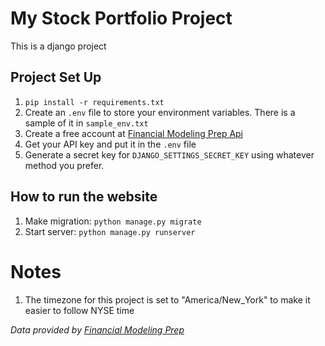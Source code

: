 # My Stock Portfolio Project

This is a django project

## Project Set Up
1. `pip install -r requirements.txt`
2. Create an `.env` file to store your environment variables. There is a sample of it in `sample_env.txt`
3. Create a free account at [Financial Modeling Prep Api](https://site.financialmodelingprep.com/developer/docs/)
4. Get your API key and put it in the `.env` file
5. Generate a secret key for `DJANGO_SETTINGS_SECRET_KEY` using whatever method you prefer.

## How to run the website
1. Make migration: `python manage.py migrate `
2. Start server: `python manage.py runserver`

# Notes
1. The timezone for this project is set to "America/New_York" to make it easier to follow NYSE time

*Data provided by [Financial Modeling Prep](https://site.financialmodelingprep.com/developer/docs/)*